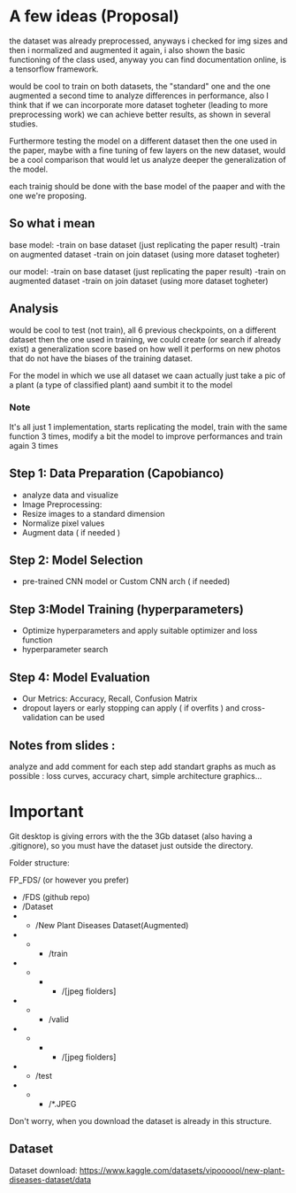 # A few ideas (Proposal)

the dataset was already preprocessed, anyways i checked for img sizes and then i normalized and augmented it again, i also shown the basic functioning of the class used, anyway you can find documentation online, is a tensorflow framework.

would be cool to train on both datasets, the "standard" one and the one augmented a second time to analyze differences in performance,
also I think that if we can incorporate more dataset togheter (leading to more preprocessing work) we can achieve better results, as shown in several studies.

Furthermore testing the model on a different dataset then the one used in the paper, maybe with a fine tuning of few layers on the new dataset, would be a cool comparison that would let us analyze deeper the generalization of the model.

each trainig should be done with the base model of the paaper and with the one we're proposing.

## So what i mean

base model:
    -train on base dataset (just replicating the paper result)
    -train on augmented dataset
    -train on join dataset (using more dataset togheter)

our model:
    -train on base dataset (just replicating the paper result)
    -train on augmented dataset
    -train on join dataset (using more dataset togheter)

## Analysis

would be cool to test (not train), all 6 previous checkpoints, on a different dataset then the one used in training, we could create (or search if already exist) a generalization score based on how well it performs on new photos that do not have the biases of the training dataset.

For the model in which we use all dataset we caan actually just take a pic of a plant (a type of classified plant) aand sumbit it to the model


### Note
It's all just 1 implementation, starts replicating the model, train with the same function 3 times, modify a bit the model to improve performances and train again 3 times



## Step 1: Data Preparation (Capobianco)
- analyze data and visualize 
- Image Preprocessing:
- Resize images to a standard dimension 
- Normalize pixel values 
- Augment data ( if needed )
## Step 2: Model Selection
- pre-trained CNN model or Custom CNN arch ( if needed) 
## Step 3:Model Training (hyperparameters)
- Optimize hyperparameters and apply suitable optimizer and loss function
- hyperparameter search 
## Step 4:  Model Evaluation
- Our Metrics: Accuracy, Recall, Confusion Matrix 
- dropout layers or early stopping  can apply ( if  overfits ) and cross-validation can be used 

## Notes from slides : 
analyze and add comment for each step 
add standart graphs as much as possible :  loss curves, accuracy chart, simple architecture graphics...


# Important

Git desktop is giving errors with the the 3Gb dataset (also having a .gitignore), so you must have the dataset just outside the directory.

Folder structure:

FP_FDS/ (or however you prefer)
- /FDS (github repo)
- /Dataset
- - /New Plant Diseases Dataset(Augmented)
- - - /train
- - - - /[jpeg fiolders]
- - - /valid
- - - - /[jpeg fiolders]
- - /test
- - - /*.JPEG
	

Don't worry, when you download the dataset is already in this structure.

## Dataset

Dataset download: https://www.kaggle.com/datasets/vipoooool/new-plant-diseases-dataset/data
